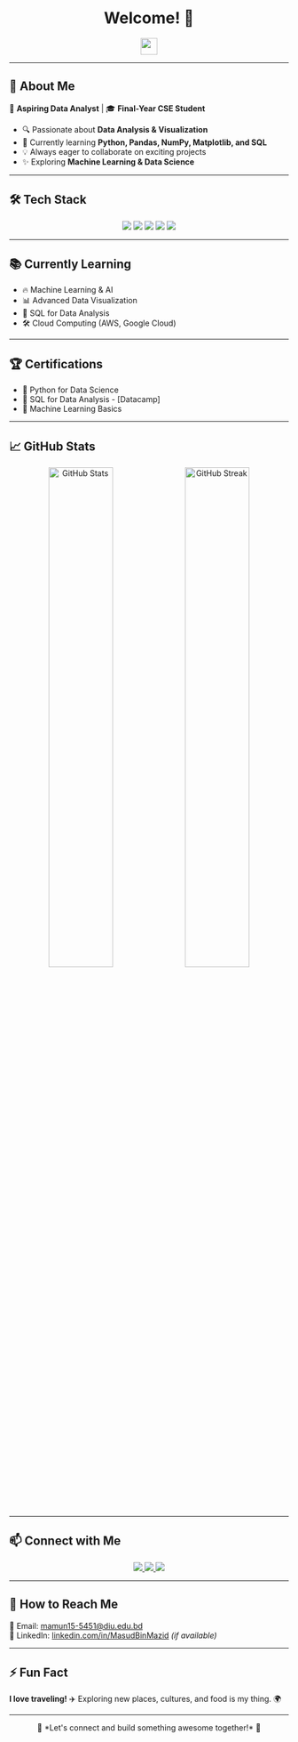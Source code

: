 <h1 align="center">Welcome! 👋</h1>

<p align="center">
  <img src="https://media.giphy.com/media/hvRJCLFzcasrR4ia7z/giphy.gif" width="30px"/>
</p>

---

## 🌟 About Me  
🚀 **Aspiring Data Analyst** | 🎓 **Final-Year CSE Student**  

- 🔍 Passionate about **Data Analysis & Visualization**  
- 🐍 Currently learning **Python, Pandas, NumPy, Matplotlib, and SQL**  
- 💡 Always eager to collaborate on exciting projects  
- ✨ Exploring **Machine Learning & Data Science**  

---

## 🛠️ Tech Stack  

<div align="center">  
  <img src="https://img.shields.io/badge/Python-3776AB?style=for-the-badge&logo=python&logoColor=white" />
  <img src="https://img.shields.io/badge/Numpy-013243?style=for-the-badge&logo=numpy&logoColor=white" />
  <img src="https://img.shields.io/badge/Pandas-150458?style=for-the-badge&logo=pandas&logoColor=white" />
  <img src="https://img.shields.io/badge/Matplotlib-11557C?style=for-the-badge&logo=matplotlib&logoColor=white" />
  <img src="https://img.shields.io/badge/SQL-4479A1?style=for-the-badge&logo=sqlite&logoColor=white" />
</div>  

---

## 📚 Currently Learning  
- 🔥 Machine Learning & AI  
- 📊 Advanced Data Visualization  
- 📝 SQL for Data Analysis  
- 🛠️ Cloud Computing (AWS, Google Cloud)  

---

## 🏆 Certifications  
- 📜 Python for Data Science 
- 📜 SQL for Data Analysis - [Datacamp]  
- 📜 Machine Learning Basics  

---

## 📈 GitHub Stats  

<p align="center">
  <img src="https://github-readme-stats.vercel.app/api?username=MasudBinMazid&show_icons=true&theme=tokyonight" width="48%" alt="GitHub Stats"/>
  <img src="https://github-readme-streak-stats.herokuapp.com/?user=MasudBinMazid&theme=tokyonight" width="48%" alt="GitHub Streak"/>
</p>

---

## 📫 Connect with Me  

<p align="center">
  <a href="https://t.me/MasudBinMazid">
    <img src="https://img.shields.io/badge/Telegram-%40MasudBinMazid-26A5E4?style=for-the-badge&logo=telegram&logoColor=white" />
  </a>
  <a href="https://github.com/MasudBinMazid">
    <img src="https://img.shields.io/badge/GitHub-MasudBinMazid-181717?style=for-the-badge&logo=github&logoColor=white" />
  </a>
  <a href="https://www.facebook.com/MasudBinMazid">
    <img src="https://img.shields.io/badge/Facebook-MasudBinMazid-1877F2?style=for-the-badge&logo=facebook&logoColor=white" />
  </a>
</p>

---

## 📩 How to Reach Me  
📧 Email: [mamun15-5451@diu.edu.bd](mailto:mamun15-5451@diu.edu.bd)  
💼 LinkedIn: [linkedin.com/in/MasudBinMazid](#) _(if available)_  

---

## ⚡ Fun Fact  
**I love traveling!** ✈️ Exploring new places, cultures, and food is my thing. 🌍  

---

<p align="center">  
  🔹 *Let's connect and build something awesome together!* 🚀  
</p>
